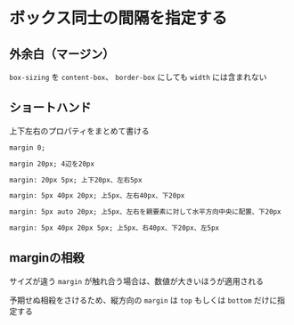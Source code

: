 # ボックス同士の間隔を指定する

## 外余白（マージン）

`box-sizing` を `content-box`、 `border-box` にしても `width` には含まれない

## ショートハンド

上下左右のプロパティをまとめて書ける

```markdown
margin 0;

margin 20px; 4辺を20px

margin: 20px 5px; 上下20px、左右5px

margin: 5px 40px 20px; 上5px、左右40px、下20px

margin: 5px auto 20px; 上5px、左右を親要素に対して水平方向中央に配置、下20px

margin: 5px 40px 20px 5px; 上5px、右40px、下20px、左5px
```

## marginの相殺

サイズが違う `margin` が触れ合う場合は、数値が大きいほうが適用される

予期せぬ相殺をさけるため、縦方向の `margin` は `top` もしくは `bottom` だけに指定する
